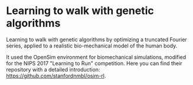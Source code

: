 # Learning to walk with genetic algorithms
Learning to walk with genetic algorithms by optimizing a truncated Fourier series, applied to a realistic bio-mechanical model of the human body.

It used the OpenSim environment for biomechanical simulations, modified for the NIPS 2017 "Learning to Run" competition.
Here you can find their repository with a detailed introduction: https://github.com/stanfordnmbl/osim-rl.
